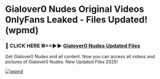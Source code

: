 # Gialover0 Nudes Original Videos 0nlyFans Leaked - Files Updated! (wpmd)

<h3>🔴 CLICK HERE 🌐==►► <a href="https://tinyurl.com/4mcuefdz" rel="nofollow">Gialover0 Nudes Updated Files</a></h3>

Get Gialover0 Nudes and all content. Now you can access all videos and pictures of Gialover0 Nudes. New Updated Files 2025!

[![wpmd](https://i.imgur.com/StAQSOY.gif)](https://tinyurl.com/4mcuefdz)
